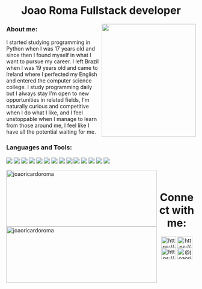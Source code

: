 <h1 align="center">Joao Roma Fullstack developer</h3><img align="right" src="https://i.pinimg.com/564x/26/0f/3f/260f3f05f712757bbf07ddacfddeff65.jpg" width="250" height="300">

<h3>About me:</h3>
  <p></p>I started studying programming in Python when I was 17 years old and since then I found myself in what I want to pursue my career. I left Brazil when I was 19 years old and came to Ireland where I perfected my English and entered the computer science college. I study programming daily but I always stay I'm open to new opportunities in related fields, I'm naturally curious and competitive when I do what I like, and I feel unstoppable when I manage to learn from those around me, I feel like I have all the potential waiting for me.</p>

<h3 align="left">Languages and Tools:</h3>
<p align="left">
<img src="https://img.shields.io/badge/Python-FFD43B?style=for-the-badge&logo=python&logoColor=blue">
<img src="https://img.shields.io/badge/Django-092E20?style=for-the-badge&logo=django&logoColor=green">
<img src="https://img.shields.io/badge/django%20rest-ff1709?style=for-the-badge&logo=django&logoColor=white">
<img src="https://img.shields.io/badge/Flask-000000?style=for-the-badge&logo=flask&logoColor=white">
<img src="https://img.shields.io/badge/fastapi-109989?style=for-the-badge&logo=FASTAPI&logoColor=white">
<img src="https://img.shields.io/badge/Docker-2CA5E0?style=for-the-badge&logo=docker&logoColor=white">
<img src="https://img.shields.io/badge/Elastic_Search-005571?style=for-the-badge&logo=elasticsearch&logoColor=white">
<img src="https://img.shields.io/badge/MongoDB-4EA94B?style=for-the-badge&logo=mongodb&logoColor=white">
<img src="https://img.shields.io/badge/MySQL-005C84?style=for-the-badge&logo=mysql&logoColor=white">
<img src="https://img.shields.io/badge/PostgreSQL-316192?style=for-the-badge&logo=postgresql&logoColor=white">
<img src="https://img.shields.io/badge/Amazon_AWS-FF9900?style=for-the-badge&logo=amazonaws&logoColor=white">
<img src="https://img.shields.io/badge/CSS3-1572B6?style=for-the-badge&logo=css3&logoColor=white">
<img src="https://img.shields.io/badge/HTML5-E34F26?style=for-the-badge&logo=html5&logoColor=white">
<img src="https://img.shields.io/badge/JavaScript-323330?style=for-the-badge&logo=javascript&logoColor=F7DF1E">
</p>

<p>&nbsp;<img width="400" height="150" align="left" src="https://github-readme-stats.vercel.app/api?username=joaoricardoroma&show_icons=true&locale=en" alt="joaoricardoroma" />
<img align="left" width="400" height="150" src="https://github-readme-streak-stats.herokuapp.com/?user=joaoricardoroma&" alt="joaoricardoroma" /></p>

<h1 align="center">Connect with me:</h1>
<p align="center">
<a href="https://codepen.io/https://codepen.io/joaoricardoroma" target="blank"><img align="center" src="https://raw.githubusercontent.com/rahuldkjain/github-profile-readme-generator/master/src/images/icons/Social/codepen.svg" alt="https://codepen.io/joaoricardoroma" height="30" width="40" /></a>
<a href="https://dev.to/https://dev.to/joaoricardoroma" target="blank"><img align="center" src="https://raw.githubusercontent.com/rahuldkjain/github-profile-readme-generator/master/src/images/icons/Social/devto.svg" alt="https://dev.to/joaoricardoroma" height="30" width="40" /></a>
<a href="https://linkedin.com/in/https://www.linkedin.com/in/joao-ricardo-machado-roma-7779531b4/" target="blank"><img align="center" src="https://raw.githubusercontent.com/rahuldkjain/github-profile-readme-generator/master/src/images/icons/Social/linked-in-alt.svg" alt="https://www.linkedin.com/in/joao-ricardo-machado-roma-7779531b4/" height="30" width="40" /></a>
<a href="https://medium.com/@joaoricardoroma" target="blank"><img align="center" src="https://raw.githubusercontent.com/rahuldkjain/github-profile-readme-generator/master/src/images/icons/Social/medium.svg" alt="@joaoricardoroma" height="30" width="40" /></a>
</p>
